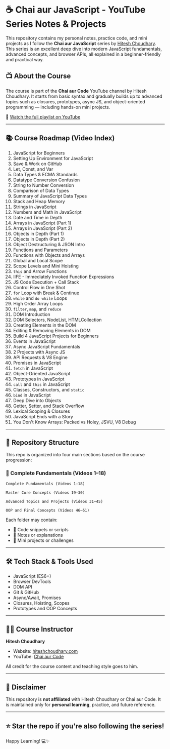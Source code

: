 # ☕ Chai aur JavaScript - YouTube Series Notes & Projects

This repository contains my personal notes, practice code, and mini projects as I follow the **Chai aur JavaScript** series by [Hitesh Choudhary](https://hiteshchoudhary.com/). This series is an excellent deep dive into modern JavaScript fundamentals, advanced concepts, and browser APIs, all explained in a beginner-friendly and practical way.

## 📺 About the Course

The course is part of the **Chai aur Code** YouTube channel by Hitesh Choudhary. It starts from basic syntax and gradually builds up to advanced topics such as closures, prototypes, async JS, and object-oriented programming — including hands-on mini projects.

🔗 [Watch the full playlist on YouTube](https://youtube.com/playlist?list=PLu71SKxNbfoBuX3f4EOACle2y-tRC5Q37&si=swzXPLFg4DKIQw6a)

---

## 📚 Course Roadmap (Video Index)

1. JavaScript for Beginners  
2. Setting Up Environment for JavaScript  
3. Save & Work on GitHub  
4. Let, Const, and Var  
5. Data Types & ECMA Standards  
6. Datatype Conversion Confusion  
7. String to Number Conversion  
8. Comparison of Data Types  
9. Summary of JavaScript Data Types  
10. Stack and Heap Memory  
11. Strings in JavaScript  
12. Numbers and Math in JavaScript  
13. Date and Time in Depth  
14. Arrays in JavaScript (Part 1)  
15. Arrays in JavaScript (Part 2)  
16. Objects in Depth (Part 1)  
17. Objects in Depth (Part 2)  
18. Object Destructuring & JSON Intro  
19. Functions and Parameters  
20. Functions with Objects and Arrays  
21. Global and Local Scope  
22. Scope Levels and Mini Hoisting  
23. `this` and Arrow Functions  
24. IIFE - Immediately Invoked Function Expressions  
25. JS Code Execution + Call Stack  
26. Control Flow in One Shot  
27. `for` Loop with Break & Continue  
28. `while` and `do while` Loops  
29. High Order Array Loops  
30. `filter`, `map`, and `reduce`  
31. DOM Introduction  
32. DOM Selectors, NodeList, HTMLCollection  
33. Creating Elements in the DOM  
34. Editing & Removing Elements in DOM  
35. Build 4 JavaScript Projects for Beginners  
36. Events in JavaScript  
37. Async JavaScript Fundamentals  
38. 2 Projects with Async JS  
39. API Requests & V8 Engine  
40. Promises in JavaScript  
41. `fetch` in JavaScript  
42. Object-Oriented JavaScript  
43. Prototypes in JavaScript  
44. `call` and `this` in JavaScript  
45. Classes, Constructors, and `static`  
46. `bind` in JavaScript  
47. Deep Dive into Objects  
48. Getter, Setter, and Stack Overflow  
49. Lexical Scoping & Closures  
50. JavaScript Ends with a Story  
51. You Don't Know Arrays: Packed vs Holey, JSVU, V8 Debug

---

## 📁 Repository Structure

This repo is organized into four main sections based on the course progression:

### 🔹 Complete Fundamentals (Videos 1–18)

```
Complete Fundamentals (Videos 1–18)

Master Core Concepts (Videos 19–30)

Advanced Topics and Projects (Videos 31–45)

OOP and Final Concepts (Videos 46–51)
```

Each folder may contain:
- 📄 Code snippets or scripts
- 📝 Notes or explanations
- 🎯 Mini projects or challenges

---

## 🛠️ Tech Stack & Tools Used

- JavaScript (ES6+)
- Browser DevTools
- DOM API
- Git & GitHub
- Async/Await, Promises
- Closures, Hoisting, Scopes
- Prototypes and OOP Concepts

---

## 🧑‍🏫 Course Instructor

**Hitesh Choudhary**  
- Website: [hiteshchoudhary.com](https://hiteshchoudhary.com/)  
- YouTube: [Chai aur Code](https://www.youtube.com/@chaiaurcode)

All credit for the course content and teaching style goes to him.

---

## 📌 Disclaimer

This repository is **not affiliated** with Hitesh Choudhary or Chai aur Code. It is maintained only for **personal learning**, practice, and future reference.

---

## ⭐️ Star the repo if you're also following the series!

Happy Learning! 💻✨
